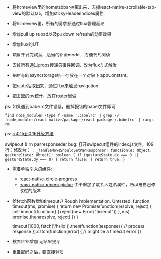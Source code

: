 - 将homeview里的hometabbar抽离出来，去掉react-native-scrollable-tab-view的默认tab，增加stickyHeaderIndices属性.

- 将homeview里，所有的请求都通过flux管理起来

<WIP>

- 增加pull up reload以及pu down refresh的动画效果

- 增加flux的UT

- 项目开发完成后，适当的补全model，方便代码阅读

- 去掉所有通过props传递的事件回调，改为flux方式触发

- 把所有的asyncstorage统一存放在一个对象下:appConstant。

- 把route抽取出来，通过flux来触发navigation

- 把友盟的pv统计，放在router里做

ps: 如果遇到babelrc文件错误，删掉报错的babel文件即可

`find node_modules -type f -name '.babelrc' | grep -v 'node_modules/react-native/packager/react-packager/.babelrc' | xargs rm`

ps: [rn0.15到0.16升级方法](https://gist.github.com/plougsgaard/33297a026ed549d910af)

swipeout & rn panresponseder bug: 打开swipeout组件的index.js文件，109行；修改为：
`, _handleMoveShouldSetPanResponder: function(e: Object, gestureState: Object): boolean {
  if (gestureState.dx === 0 || gestureState.dy === 0) {
      return false;
    }
    return true;
  }`

  - 需要单独引入的组件:
    - [react-native-circle-progress](https://github.com/guodong000/react-native-circle-progress.git)
    - [react-native-phone-picker](git@github.com:daemonchen/react-native-phone-picker.git) 由于增加了联系人姓名属性，所以用自己修改过的版本

- 给fetch函数增加timeout
    // Rough implementation. Untested.
    function timeout(ms, promise) {
      return new Promise(function(resolve, reject) {
        setTimeout(function() {
          reject(new Error("timeout"))
        }, ms)
        promise.then(resolve, reject)
      })
    }

    timeout(1000, fetch('/hello')).then(function(response) {
      // process response
    }).catch(function(error) {
      // might be a timeout error
    })

- 搜索企业增加 无结果提示

- 重置密码之后，要直接登陆